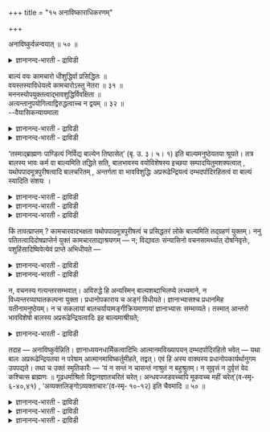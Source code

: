 +++
title = "१५ अनाविष्काराधिकरणम्"

+++

अनाविष्कुर्वन्नन्वयात् ॥ ५० ॥  
<details><summary>ज्ञानानन्द-भारती - द्राविडी</summary>

अनाविष्कुर्वन्नन्वयात् ॥ ५० ॥
</details>

बाल्यं वयः कामचारो धीशुद्धिर्वा प्रसिद्धितः ॥  
वयस्तस्याविधेयत्वे कामचारोऽस्तु नेतरा ॥ ३१ ॥  
मननस्योपयुक्तत्वाद्भावशुद्धिर्विवक्षिता ॥  
अत्यन्तानुपयोगित्वाद्विरुद्धत्वाच्च न द्वयम् ॥ ३२ ॥  
--वैयासिकन्यायमाला

<details><summary>ज्ञानानन्द-भारती - द्राविडी</summary>

पालत्तऩ्मै ऎऩ्बदु वयदा? इष्टप्पडि सेष्टिप् पदा? अल्लदु पुत्तियिऩ् सुत्तिया? (वयदु ऎऩ्ऱे) पिरसित्ति यिरुप्पदाल् वयदु। अदु विदिक्कक् कूडियदिल्लैयेयॆऩ्ऱाल् इष्टप्पडि सेष्टिप्पदाग इरुक्कट्टुम् ऎप्पडियुम् मऱ्ऱदु (पुत्तियिऩ् सुत्तियॆऩ्बदु) इल्लै।
</details>

<details><summary>ज्ञानानन्द-भारती - द्राविडी</summary>

मऩऩत्तिऱ्कु उबयोगप्पडुम् तऩ्मैयुळ्ळदाल्, सित्त सुत्ति ताऩ् उत्तेसिक्कप्पडुगिऱदु। मऱ्ऱ इरण्डुम् मऩऩत्तिऱ्कु कॊञ्जमेऩुम् उबयोगप्पडाददालुम् विरुत्तमागवेयिरुप्प तालुम्, अवैयल्ल।
</details>

‘तस्माद्ब्राह्मणः पाण्डित्यं निर्विद्य बाल्येन तिष्ठासेत्’ (बृ. उ. ३। ५। १) इति बाल्यमनुष्ठेयतया श्रूयते। तत्र बालस्य भावः कर्म वा बाल्यमिति तद्धिते सति, बालभावस्य वयोविशेषस्य इच्छया सम्पादयितुमशक्यत्वात् , यथोपपादमूत्रपुरीषत्वादि बालचरितम् , अन्तर्गता वा भावविशुद्धिः अप्ररूढेन्द्रियत्वं दम्भदर्पादिरहितत्वं वा बाल्यं स्यादिति संशयः ।

<details><summary>ज्ञानानन्द-भारती - द्राविडी</summary>

(पिरुहदारण्यग उबनिषत्तिल् इरण्डावदाग विदिक्कप्पट्ट पाल्यमॆऩ्बदु वयदैक्कुऱिक्कुमा अल्लदु इष्टप्पडि नडप्पदु ऎऩ्गिऱ पालऩुडैय नडत्तैयैक् कुऱिक्किऱदा अल्लदु सित्तसुत्तियैया ऎऩ्ऱु सन्देहम्। ताऩाग एऱ्पडक्कूडिय वयदु कट्टळैक्कु उट्पडाददाल् सिऱुवऩुडैय नडत्तैदाऩ् पाल्यम् ऎऩ्ऱु पूर्वबक्षम्।
</details>

<details><summary>ज्ञानानन्द-भारती - द्राविडी</summary>

पाण्डित्य मौऩबदङ्गळ् सिरणवनिदित्यास नङ्गळैक् कुऱिप्पदाल् मत्तियिलुळ्ळ मऩऩत्तै इङ्गु विदिक्क वेण्डुमॆऩ्बदुदाऩ् सुरुदियिऩ् अबिप्पिरायम्। मऩऩत्तिऱ्कु उबयोगमाऩ सित्तसुत्तियैत् ताऩ् मौऩबदम् कुऱिप्पिडुगिऱदु। रागत्वेषादिगळाल् असुत्तमाऩ सित्तम् उलग विषयङ्गळिल् पोय्क्कॊण् डिरुन्दाल् ऎप्पडि मऩऩम् सॆय्यमुडियुम्? पालऩुक्कु रागत्वेषादिगळिल्लाददाल् पाल्यबदम् सित्तसुत्तियै युम् कुऱिप्पिडुम्। ञाऩत्तिऱ्कु उबगारगमा यिरुप्पदाल् अदुदाऩ् पाल्यबदत्तिऩ् पॊरुळ् ऎऩ्बदु सित्तान्दम्)
</details>

<details><summary>ज्ञानानन्द-भारती - द्राविडी</summary>

"आगैयाल् पिराह्मणऩ् पाण्डियत्तै नऩ्गु अडैन्दु पाल्यत्तुडऩ् इरुक्क वेण्डुम्" (पिरुहत्। III-५-१) ऎऩ्ऱु पाल्यम् अऩुष्टिक्क वेण्डियदाग सॊल्लप्पडुगिऱदु। अङ्गु पाल्यम् ऎऩ्बदु "तत्तिद” समासमाऩदिऩाल् पालऩुडैय तऩ्मै अल्लदु सॆय्गै ऎऩ्ऱु एऱ्पडुम्। कुऱिप्पिट्ट वयदागिय पालऩुडैय तऩ्मै (पालऩायिरुप्पदु) इष्टप्पडि सम्बादिक्कमुडियाददिऩाल् पाल्यम् ऎऩ्बदु वरुम्बोदु अन्निलैयिलेये मूत्तिरबुरीष विसर्जऩम् मुदलाऩ पालऩुडैय नडत्तैया? अल्लदु इन्दिरियङ्गळ् नऩ्गु मुऱ्ऱामलिरुप्पदु। (विषयङ्गळिल् पऱ्ऱिऩ्मै), तम्बम्, तर्प्पम् मुदलियदिल्लादिरुप्पदु ऎऩ्ऱ उळ्ळेयुळ्ळ सित्तसुत्तिया ऎऩ्ऱु सन्देहम्।
</details>

किं तावत्प्राप्तम् ? कामचारवादभक्षता यथोपपादमूत्रपुरीषत्वं च प्रसिद्धतरं लोके बाल्यमिति तद्ग्रहणं युक्तम्। ननु पतितत्वादिदोषप्राप्तेर्न युक्तं कामचारताद्याश्रयणम् — न; विद्यावतः संन्यासिनो वचनसामर्थ्यात् दोषनिवृत्तेः, पशुहिंसादिष्विवेत्येवं प्राप्ते अभिधीयते —

<details><summary>ज्ञानानन्द-भारती - द्राविडी</summary>

पूर्वबक्षम् : ऎदु नियायम्? इष्टप्पडि नडन्दु कॊळ्वदु, इष्टप्पडि पेसुवदु, इष्टप्पडि साप्पिडु वदु, एऱ्पडुम् पोदु अप्पडिये मलमूत्तिरविसर्जऩम् सॆय्वदु ऎऩ्बदु पाल्यम् ऎऩ्ऱु उलगत्तिल् मिगवुम् पिरसित्तमायिरुक्किऱदु; अदै ऎडुत्तुक्कॊळ्वदु युक्तम्।
</details>

<details><summary>ज्ञानानन्द-भारती - द्राविडी</summary>

इष्टप्पडि नडत्तै मुदलियदै आसिरयिप्पदु, पदिदत्तऩ्मै मुदलाऩ तोषङ्गळ् एऱ्पडुमाऩदिऩाल्, नियायमिल्लैयेयॆऩ्ऱाल्, अप्पडियल्ल वित्यैयुडऩ् कूडिय सऩ्ऩियासिक्कु, वसऩत्तिल् पलत्तिऩाल् पसुहिंसै मुदलियवैगळिल् पोल, तोषम् निविरुत्तियागि विडुमाऩदिऩाल्, ऎऩ्ऱु।
</details>

न, वचनस्य गत्यन्तरसम्भवात्। अविरुद्धे हि अन्यस्मिन् बाल्यशब्दाभिलप्ये लभ्यमाने, न विध्यन्तरव्याघातकल्पना युक्ता। प्रधानोपकाराय च अङ्गं विधीयते। ज्ञानाभ्यासश्च प्रधानमिह यतीनामनुष्ठेयम्। न च सकलायां बालचर्यायामङ्गीक्रियमाणायां ज्ञानाभ्यासः सम्भाव्यते। तस्मात् आन्तरो भावविशेषो बालस्य अप्ररूढेन्द्रियत्वादिः इह बाल्यमाश्रीयते;

<details><summary>ज्ञानानन्द-भारती - द्राविडी</summary>

सित्तान्दम्: इव्विदम् वरुम् पोदु सॊल्लप् पडुगिऱदु; अप्पडियल्ल। वसऩत्तिऱ्कु वेऱु पोक्कु सम्बविक्किऱबडियाल् पाल्यम् ऎऩ्ऱ सप्तत्तिऩाल् सॊल्लप्पडुवदाय् विरोदमिल्लाद वेऱु अर्त्तम् किडैक्कुम् पोदु, वेऱु विदिक्कुक् कॆडुदलैक्कल् पिप्पदु युक्तमागादु। पिरदाऩमायिरुप्पदऱ्कु उबगारमाग अङ्गम् विदिक्कप्पडुगिऱदु; सऩ्ऩियासिगळुक्को पिरदाऩमाग अऩुष्टिक्कवेण्डियदु ञाऩाप्पियासम्; पालऩुडैय नडत्तै ऎल्लम् अङ्गीगरिक्कप्पडुमाऩाल् ञाऩाप्पियासमे सम्बविक्कादु; आगैयाल्, इन्दिरि यङ्गळ् नऩ्गु मुऱ्ऱामलिरुप्पदु मुदलिय, पालऩुडैय उळ्ळेयुळ्ळ मऩदिऩ् विसेषत्तऩ्मै, इङ्गे पाल्यम् ऎऩ्ऱु आसिरयिक्कप्पडुगिऱदु।
</details>

तदाह — अनाविष्कुर्वन्निति। ज्ञानाध्ययनधार्मिकत्वादिभिः आत्मानमविख्यापयन् दम्भदर्पादिरहितो भवेत् — यथा बालः अप्ररूढेन्द्रियतया न परेषाम् आत्मानमाविष्कर्तुमीहते, तद्वत्। एवं हि अस्य वाक्यस्य प्रधानोपकार्यर्थानुगम उपपद्यते। तथा च उक्तं स्मृतिकारैः — ‘यं न सन्तं न चासन्तं नाश्रुतं न बहुश्रुतम्। न सुवृत्तं न दुर्वृत्तं वेद कश्चित्स ब्राह्मणः ॥ गूढधर्माश्रितो विद्वानज्ञातचरितं चरेत्। अन्धवज्जडवच्चापि मूकवच्च महीं चरेत्’(व॰स्मृ॰ ६-४०,४१) , ‘अव्यक्तलिङ्गोऽव्यक्ताचारः’(व॰स्मृ॰ १०-१२) इति चैवमादि ॥ ५० ॥

<details><summary>ज्ञानानन्द-भारती - द्राविडी</summary>

अदैच्चॊल्लुगिऱार् “वॆळिक्काट्टामल्” ऎऩ्ऱु। ञाऩम्, अत्ययऩम्, तार्मिगत्तऩ्मै मुदलियवैगळाल् तऩ्ऩैत् तॆरिवित्तुक्कॊळ्ळामल् तम्बम्, तर्प्पम् मुदलियदिल्लामल् इरुक्कवेण्डुम्। इन्दिरियङ्गळ् मुऱ्ऱामलिरुप्पदाल् पालऩ् ऎप्पडि तऩ्ऩै मऱ्ऱवर्ग ळुक्कु वॆळिप्पडुत्तिक्कॊळ्ळ विरुम्बुवदिल्लैयो, अदैप्पोल।
</details>

<details><summary>ज्ञानानन्द-भारती - द्राविडी</summary>

इव्विदमिरुन्दालल्लवा इन्द वाक्कियत्तिऱ्कु पिरदाऩत्तिऱ्कु उबगारमायिरुक्किऱदॆऩ्ऱुळ्ळ अर्त्तत् तिऩ् तॊडर्बु पॊरुन्दुम्।
</details>

<details><summary>ज्ञानानन्द-भारती - द्राविडी</summary>

अप्पडिये स्मिरुदिगारर्गळालुम् सॊल्लप्पट्टि रुक्किऱदु। “ऎवऩै नल्लवऩॆऩ्ऱो, कॆट्टवऩॆऩ् ऱो, पडिक्कादवऩॆऩ्ऱो, निऱैय पडित्तवऩॆऩ्ऱो, नल्ल नडत्तैयुळ्ळवऩॆऩ्ऱो, कॆट्ट नडत्तैयुळ्ळ वऩॆऩ्ऱो, यारुम् अऱिवदिल्लैयो, अवऩ् पिराह् मणऩ्। वित्वाऩायिरुप्पवऩ् रहस्यमाग तर्मत्तै आसिरयित्तवऩाग तऩ् नडत्तै तॆरियाद मुऱैयिल् नडन्दुगॊळ्ळ वेण्डुम्। कुरुडऩैप्पोलवुम्, जडऩैप्पोलवुम्, ऊमैयैप्पोलवुम्, पूमियिल् सञ्जरिक्कवेण्डुम्”, "वियक्तमाऩ अडैयाळ मिल्लामल्, वियक्तमाऩ आसारमिल्लामल्” ऎऩ्बदु मुदलियदु।
</details>

